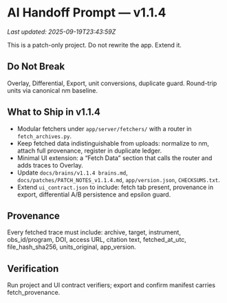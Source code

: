 # AI Handoff Prompt — v1.1.4
_Last updated: 2025-09-19T23:43:59Z_

This is a patch-only project. Do not rewrite the app. Extend it.

## Do Not Break
Overlay, Differential, Export, unit conversions, duplicate guard. Round-trip units via canonical nm baseline.

## What to Ship in v1.1.4
- Modular fetchers under `app/server/fetchers/` with a router in `fetch_archives.py`.
- Keep fetched data indistinguishable from uploads: normalize to nm, attach full provenance, register in duplicate ledger.
- Minimal UI extension: a “Fetch Data” section that calls the router and adds traces to Overlay.
- Update `docs/brains/v1.1.4 brains.md`, `docs/patches/PATCH_NOTES_v1.1.4.md`, `app/version.json`, `CHECKSUMS.txt`.
- Extend `ui_contract.json` to include: fetch tab present, provenance in export, differential A/B persistence and epsilon guard.

## Provenance
Every fetched trace must include: archive, target, instrument, obs_id/program, DOI, access URL, citation text, fetched_at_utc, file_hash_sha256, units_original, app_version.

## Verification
Run project and UI contract verifiers; export and confirm manifest carries fetch_provenance.
